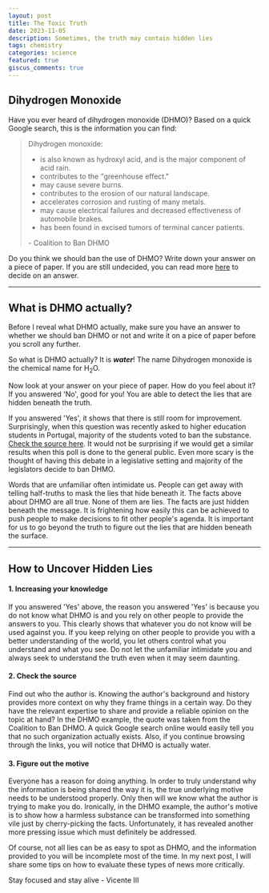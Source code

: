 ```yaml
---
layout: post
title: The Toxic Truth
date: 2023-11-05
description: Sometimes, the truth may contain hidden lies
tags: chemistry
categories: science
featured: true
giscus_comments: true
---
```


## Dihydrogen Monoxide

Have you ever heard of dihydrogen monoxide (DHMO)? Based on a quick Google search, this is the information you can find:

<blockquote>
    Dihydrogen monoxide:
    <ul>
        <li>is also known as hydroxyl acid, and is the major component of acid rain.</li>
        <li>contributes to the "greenhouse effect."</li>
        <li>may cause severe burns.</li>
        <li>contributes to the erosion of our natural landscape.</li>
        <li>accelerates corrosion and rusting of many metals.</li>
        <li>may cause electrical failures and decreased effectiveness of automobile brakes.</li>
        <li>has been found in excised tumors of terminal cancer patients.</li>
    </ul>
    - Coalition to Ban DHMO
</blockquote>

Do you think we should ban the use of DHMO? Write down your answer on a piece of paper. If you are still undecided, you can read more [here](https://www.dhmo.org/facts.html) to decide on an answer.
<hr>

## What is DHMO actually?

Before I reveal what DHMO actually, make sure you have an answer to whether we should ban DHMO or not and write it on a pice of paper before you scroll any further.

So what is DHMO actually? It is <b><em>water</em></b>! The name Dihydrogen monoxide is the chemical name for H<sub>2</sub>O.

Now look at your answer on your piece of paper. How do you feel about it? If you answered 'No', good for you! You are able to detect the lies that are hidden beneath the truth.

If you answered 'Yes', it shows that there is still room for improvement. Surprisingly, when this question was recently asked to higher education students in Portugal, majority of the students voted to ban the substance. [Check the source here](https://www.researchgate.net/publication/343420533_GENDER_PERCEPTION_ABOUT_FAKE_NEWS_AND_DISINFORMATION_CASE_STUDY_WITH_PORTUGUESE_HIGHER_EDUCATION_STUDENTS). It would not be surprising if we would get a similar results when this poll is done to the general public. Even more scary is the thought of having this debate in a legislative setting and majority of the legislators decide to ban DHMO.

Words that are unfamiliar often intimidate us. People can get away with telling half-truths to mask the lies that hide beneath it. The facts above about DHMO are all true. None of them are lies. The facts are just hidden beneath the message. It is frightening how easily this can be achieved to push people to make decisions to fit other people's agenda. It is important for us to go beyond the truth to figure out the lies that are hidden beneath the surface.
<hr>

## How to Uncover Hidden Lies

#### 1. Increasing your knowledge
If you answered 'Yes' above, the reason you answered 'Yes' is because you do not know what DHMO is and you rely on other people to provide the answers to you. This clearly shows that whatever you do not know will be used against you. If you keep relying on other people to provide you with a better understanding of the world, you let others control what you understand and what you see. Do not let the unfamiliar intimidate you and always seek to understand the truth even when it may seem daunting.

#### 2. Check the source
Find out who the author is. Knowing the author's background and history provides more context on why they frame things in a certain way. Do they have the relevant expertise to share and provide a reliable opinion on the topic at hand? In the DHMO example, the quote was taken from the Coalition to Ban DHMO. A quick Google search online would easily tell you that no such organization actually exists. Also, if you continue browsing through the links, you will notice that DHMO is actually water.

#### 3. Figure out the motive
Everyone has a reason for doing anything. In order to truly understand why the information is being shared the way it is, the true underlying motive needs to be understood properly. Only then will we know what the author is trying to make you do. Ironically, in the DHMO example, the author's motive is to show how a harmless substance can be transformed into something vile just by cherry-picking the facts. Unfortunately, it has revealed another more pressing issue which must definitely be addressed.

Of course, not all lies can be as easy to spot as DHMO, and the information provided to you will be incomplete most of the time. In my next post, I will share some tips on how to evaluate these types of news more critically.

Stay focused and stay alive - Vicente III